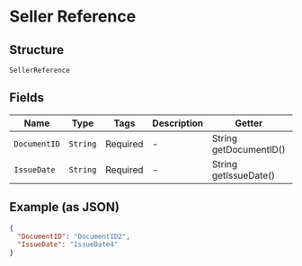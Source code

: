 
# Seller Reference

## Structure

`SellerReference`

## Fields

| Name | Type | Tags | Description | Getter | Setter |
|  --- | --- | --- | --- | --- | --- |
| `DocumentID` | `String` | Required | - | String getDocumentID() | setDocumentID(String documentID) |
| `IssueDate` | `String` | Required | - | String getIssueDate() | setIssueDate(String issueDate) |

## Example (as JSON)

```json
{
  "DocumentID": "DocumentID2",
  "IssueDate": "IssueDate4"
}
```

